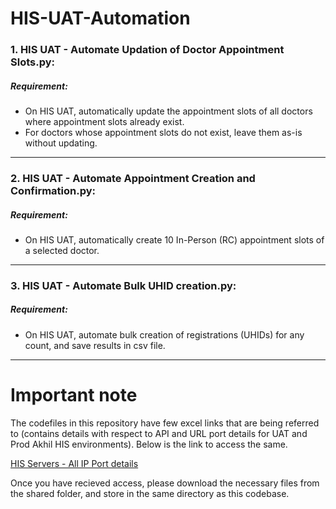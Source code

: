 # HIS-UAT-Automation

### 1. HIS UAT - Automate Updation of Doctor Appointment Slots.py: 
##### Requirement:

- On HIS UAT, automatically update the appointment slots of all doctors where appointment slots already exist.
- For doctors whose appointment slots do not exist, leave them as-is without updating.

-----
### 2. HIS UAT - Automate Appointment Creation and Confirmation.py: 
##### Requirement:
- On HIS UAT, automatically create 10 In-Person (RC) appointment slots of a selected doctor.

-----
### 3. HIS UAT - Automate Bulk UHID creation.py: 
##### Requirement:
- On HIS UAT, automate bulk creation of registrations (UHIDs) for any count, and save results in csv file.
-----

# Important note
The codefiles in this repository have few excel links that are being referred to (contains details with respect to API and URL port details for UAT and Prod Akhil HIS environments). Below is the link to access the same.

[HIS Servers - All IP Port details](https://drive.google.com/drive/folders/1RfGjX_0ZJXhq8HihwhvgkCSX8tAwMtXq?usp=sharing)

Once you have recieved access, please download the necessary files from the shared folder, and store in the same directory as this codebase.
